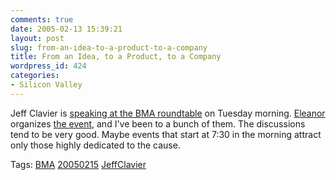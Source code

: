 ```yaml
---
comments: true
date: 2005-02-13 15:39:21
layout: post
slug: from-an-idea-to-a-product-to-a-company
title: From an Idea, to a Product, to a Company
wordpress_id: 424
categories:
- Silicon Valley
---
```


Jeff Clavier is [speaking at the BMA roundtable](http://softtechvc.blogs.com/software_only/2005/02/from_an_idea_to.html) on Tuesday morning. [Eleanor](http://www.ellementk.com) organizes [the event](http://norcalbma.org/Events/productrndtbl.htm), and I've been to a bunch of them. The discussions tend to be very good. Maybe events that start at 7:30 in the morning attract only those highly dedicated to the cause.

Tags: [BMA](http://technorati.com/tag/bma) [20050215](http://technorati.com/tag/20050215) [JeffClavier](http://technorati.com/tag/jeffclavier)
